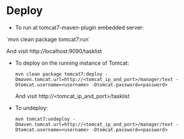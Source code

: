 # Deploy
* To run at tomcat7-maven-plugin embedded server:
<p>`mvn clean package tomcat7:run`
<p>And visit http://localhost:9090/tasklist

* To deploy on the running instance of Tomcat:
  ```
  mvn clean package tomcat7:deploy -Dmaven.tomcat.url=http://<tomcat_ip_and_port>/manager/text -Dtomcat.username=<username> -Dtomcat.password=<password>
  ```
  And visit http://<tomcat_ip_and_port>/tasklist

* To undeploy:
  ```
  mvn tomcat7:undeploy -Dmaven.tomcat.url=http://<tomcat_ip_and_port>/manager/text -Dtomcat.username=<username> -Dtomcat.password=<password>
  ```